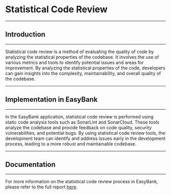 # Statistical Code Review

____

## Introduction

____

Statistical code review is a method of evaluating the quality of code by analyzing the statistical properties of the codebase. It involves the use of various metrics and tools to identify potential issues and areas for improvement. By analyzing the statistical properties of the code, developers can gain insights into the complexity, maintainability, and overall quality of the codebase.

____

## Implementation in EasyBank

____

In the EasyBank application, statistical code review is performed using static code analysis tools such as SonarLint and SonarCloud. These tools analyze the codebase and provide feedback on code quality, security vulnerabilities, and potential bugs. By using statistical code review tools, the development team can identify and address issues early in the development process, leading to a more robust and maintainable codebase.

____

## Documentation

____

For more information on the statistical code review process in EasyBank, please refer to the full report [here](../../main/resources/META-INF/resources/images/EasyBankStatisticalCodeReview.pdf).